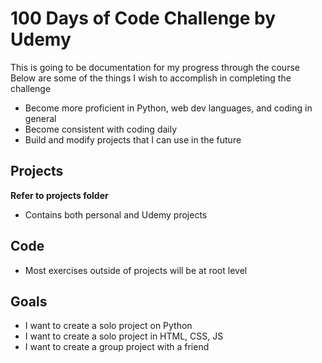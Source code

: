 # 100 Days of Code Challenge by Udemy
This is going to be documentation for my progress through the course
Below are some of the things I wish to accomplish in completing the challenge
- Become more proficient in Python, web dev languages, and coding in general
- Become consistent with coding daily
- Build and modify projects that I can use in the future

## Projects
**Refer to projects folder**
- Contains both personal and Udemy projects

## Code
- Most exercises outside of projects will be at root level

## Goals
- I want to create a solo project on Python
- I want to create a solo project in HTML, CSS, JS
- I want to create a group project with a friend
